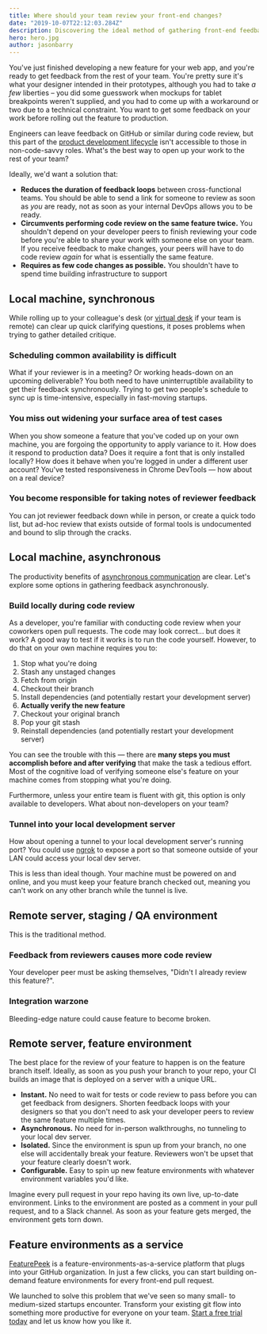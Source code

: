 ```yaml
---
title: Where should your team review your front-end changes?
date: "2019-10-07T22:12:03.284Z"
description: Discovering the ideal method of gathering front-end feedback from your team — and the tools for collecting it
hero: hero.jpg
author: jasonbarry
---
```


<!--_This article intended to be read by front-end engineers, full-stack engineers, and web developer generalists._-->

You've just finished developing a new feature for your web app, and you're ready to get feedback from the rest of your team. You're pretty sure it's what your designer intended in their prototypes, although you had to take *a few* liberties – you did some guesswork when mockups for tablet breakpoints weren't supplied, and you had to come up with a workaround or two due to a technical constraint. You want to get some feedback on your work before rolling out the feature to production. 

Engineers can leave feedback on GitHub or similar during code review, but this part of the [product development lifecycle](https://blog.ycombinator.com/product-development-cycle-fundamentals/) isn't accessible to those in non-code-savvy roles. What's the best way to open up your work to the rest of your team? 

Ideally, we'd want a solution that: 

- **Reduces the duration of feedback loops** between cross-functional teams. You should be able to send a link for someone to review as soon as *you* are ready, not as soon as your internal DevOps allows you to be ready.
- **Circumvents performing code review on the same feature twice.** You shouldn't depend on your developer peers to finish reviewing your code before you're able to share your work with someone else on your team. If you receive feedback to make changes, your peers will have to do code review *again* for what is essentially the same feature.
- **Requires as few code changes as possible.** You shouldn't have to spend time building infrastructure to support

<!--In this article, we'll explore solutions to two questions:-->

<!--**What is the ideal method of gathering front-end feedback from your team?** Do you get feedback from stakeholders in-person as you develop? Or is it preferred to have them test on their own machines? Do you lean on CI to pass and then manually verify when the build lands on the server? 

**What tools do you use to collect feedback?** Do you create an ad-hoc todo list of feedback items? Do you track progress in the original ticket, or do you create a follow-up ticket that contains received feedback? 
-->



## Local machine, synchronous

While rolling up to your colleague's desk (or [virtual desk](https://tandem.chat) if your team is remote) can clear up quick clarifying questions, it poses problems when trying to gather detailed critique. 

### Scheduling common availability is difficult

What if your reviewer is in a meeting? Or working heads-down on an upcoming deliverable? You both need to have uninterruptible availability to get their feedback synchronously. Trying to get two people's schedule to sync up is time-intensive, especially in fast-moving startups. 

<!--Moreover, you risk interrupting your reviewer's [flow](https://en.wikipedia.org/wiki/Flow_(psychology)). Think of the context switching that needs to happen when juggling their tasks plus a surprise visit from you. -->

### You miss out widening your surface area of test cases

When you show someone a feature that you've coded up on your own machine, you are forgoing the opportunity to apply variance to it.  How does it respond to production data? Does it require a font that is only installed locally? How does it behave when you're logged in under a different user account? You've tested responsiveness in Chrome DevTools &mdash; how about on a real device? 

### You become responsible for taking notes of reviewer feedback

You can jot reviewer feedback down while in person, or create a quick todo list, but ad-hoc review that exists outside of formal tools is undocumented and bound to slip through the cracks. 


## Local machine, asynchronous

The productivity benefits of [asynchronous communication](https://blog.remote.com/why-you-should-be-doing-async-work/) are clear. Let's explore some options in gathering feedback asynchronously. 

### Build locally during code review

As a developer, you're familiar with conducting code review when your coworkers open pull requests. The code may look correct... but does it work? A good way to test if it works is to run the code yourself. However, to do that on your own machine requires you to: 

1. Stop what you're doing 
2. Stash any unstaged changes
3. Fetch from origin
4. Checkout their branch
5. Install dependencies (and potentially restart your development server)
6. **Actually verify the new feature**
7. Checkout your original branch
8. Pop your git stash
9. Reinstall dependencies (and potentially restart your development server)

You can see the trouble with this &mdash; there are **many steps you must accomplish before and after verifying** that make the task a tedious effort. Most of the cognitive load of verifying someone else's feature on your machine comes from stopping what you're doing. 

Furthermore, unless your entire team is fluent with git, this option is only available to developers. What about non-developers on your team?

### Tunnel into your local development server

How about opening a tunnel to your local development server's running port? You could use [ngrok](https://ngrok.com) to expose a port so that someone outside of your LAN could access your local dev server. 

This is less than ideal though. Your machine must be powered on and online, and you must keep your feature branch checked out, meaning you can't work on any other branch while the tunnel is live.

## Remote server, staging / QA environment

This is the traditional method. 

### Feedback from reviewers causes more code review

Your developer peer must be asking themselves, "Didn't I already review this feature?".

### Integration warzone

Bleeding-edge nature could cause feature to become broken.

## Remote server, feature environment

The best place for the review of your feature to happen is on the feature branch itself. Ideally, as soon as you push your branch to your repo, your CI builds an image that is deployed on a server with a unique URL.

<!--Developing this solution in-house-->

* **Instant.** No need to wait for tests or code review to pass before you can get feedback from designers. Shorten feedback loops with your designers so that you don't need to ask your developer peers to review the same feature multiple times.
* **Asynchronous.** No need for in-person walkthroughs, no tunneling to your local dev server.
* **Isolated.** Since the environment is spun up from your branch, no one else will accidentally break your feature. Reviewers won't be upset that your feature clearly doesn't work. 
* **Configurable.** Easy to spin up new feature environments with whatever environment variables you'd like. 

Imagine every pull request in your repo having its own live, up-to-date environment. Links to the environment are posted as a comment in your pull request, and to a Slack channel. As soon as your feature gets merged, the environment gets torn down.

## Feature environments as a service

[FeaturePeek](https://featurepeek.com) is a feature-environments-as-a-service platform that plugs into your GitHub organization. In just a few clicks, you can start building on-demand feature environments for every front-end pull request.

We launched to solve this problem that we've seen so many small- to medium-sized startups encounter. Transform your existing git flow into something more productive for everyone on your team. [Start a free trial today](https://dashboard.featurepeek.com) and let us know how you like it.